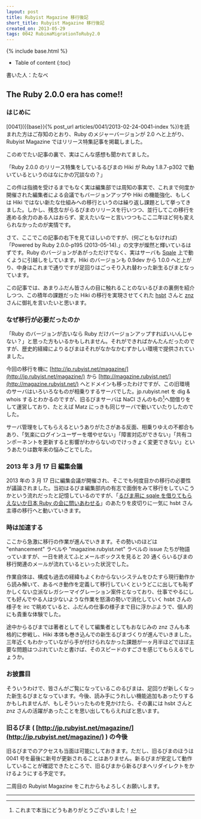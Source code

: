```yaml
---
layout: post
title: Rubyist Magazine 移行後記
short_title: Rubyist Magazine 移行後記
created_on: 2013-05-29
tags: 0042 RubimaMigrationToRuby2.0
---
```

{% include base.html %}


* Table of content
{:toc}


書いた人：たなべ

## The Ruby 2.0.0 era has come!!

### はじめに

[0041]({{base}}{% post_url articles/0041/2013-02-24-0041-index %})を読まれた方はご存知のとおり、Ruby のメジャーバージョンが 2.0 へと上がり、Rubyist Magazine ではリリース特集記事を掲載しました。

このめでたい記事の裏で、実はこんな感想も聞かれてました。

「Ruby 2.0.0 のリリース特集をしているるびまの Hiki が Ruby 1.8.7-p302 で動いているというのはなにかの冗談なの？」

この件は指摘を受けるまでもなく実は編集部では周知の事実で、これまで何度か開催された編集者による会議でもバージョンアップや Hiki の機能強化、もしくは Hiki ではない新たな仕組みへの移行というのは繰り返し課題として挙ってきました。しかし、残念ながらるびまのリリースを行いつつ、並行してこの移行を進める余力のある人はおらず、変えたいなーと言いつつもここ二年ほど何も変えられなかったのが実情です。

さて、ここでこの記事の右下を見てほしいのですが、(何ごともなければ) 「Powered by Ruby 2.0.0-p195 (2013-05-14).」の文字が燦然と輝いているはずです。Ruby のバージョンがあがっただけでなく、実はサーバも [Sqale](http://sqale.jp) 上で動くように引越しをしています。Hiki のバージョンも 0.9dev から 1.0.0 へと上がり、中身はこれまで通りですが足回りはごっそり入れ替わった新生るびまとなっています。

この記事では、あまりふだん皆さんの目に触れることのないるびまの裏側を紹介しつつ、この積年の課題だった Hiki の移行を実現させてくれた [hsbt](http://www.hsbt.org/) さんと [znz](http://znz.s1.xrea.com/t/) さんに御礼を言いたいと思います。

### なぜ移行が必要だったのか

「Ruby のバージョンが古いなら Ruby だけバージョンアップすればいいんじゃない？」と思った方もいるかもしれません。それができればかんたんだったのですが、歴史的経緯によりるびまはそれがなかなかむずかしい環境で提供されていました。

今回の移行を機に [http://jp.rubyist.net/magazine/](http://jp.rubyist.net/magazine/) から [http://magazine.rubyist.net/](http://magazine.rubyist.net/) へとドメインも移ったわけですが、この旧環境のサーバはいろいろなものが相乗りするサーバでした。jp.rubyist.net を dig &amp; whois するとわかるのですが、旧るびまサーバは NaCl さんのもの[^1]へ間借りをして運営しており、たとえば Matz にっきも同じサーバで動いていたりしたのでした。

サーバ管理をしてもらえるというありがたさがある反面、相乗りゆえの不都合もあり、「気楽にログインユーザーを増やせない」「障害対応ができない」「共有コンポーネントを更新すると影響がわからないのでけっきょく変更できない」というあたりは数年来の悩みごとでした。

### 2013 年 3 月 17 日 編集会議

2013 年の 3 月 17 日に編集会議が開催され、そこでも何度目かの移行の必要性が議論されました。当初はるびま編集部内の有志で面倒をみて移行をしていこうかという流れだったと記憶しているのですが、「[るびま用に sqale を借りてもらえないか日本 Ruby の会に問いあわせる](https://github.com/rubima/rubima/issues/58)」のあたりを皮切りに一気に hsbt さん主導の移行へと動いていきます。

### 時は加速する

ここから急激に移行の作業が進んでいきます。その勢いのほどは "enhancement" ラベルや "magazine.rubyist.net" ラベルの issue たちが物語っていますが、一日を終えてふとメールボックスを見ると 20 通くらいるびまの移行関連のメールが流れているといった状況でした。

作業自体は、構成も過去の経緯もよくわからないシステムをひたすら現行動作から読み解いて、あるべき動作を定義して移行していくというどこに出しても恥ずかしくない立派なレガシーマイグレーション案件となっており、仕事でやるにしても好んでやる人は少ないような作業を怒濤の勢いで消化していく hsbt さんの様子を irc で眺めていると、ふだんの仕事の様子まで目に浮かぶようで、個人的にも貴重な体験でした。

途中からるびまでは著者としてそして編集者としてもおなじみの znz さんも本格的に参戦し、Hiki 本体も巻き込んでの新生るびまづくりが進んでいきました。三年近くもわかっていながら手が付けられなかった課題が一ヶ月半ほどでほぼ主要な問題はつぶれていたと書けば、そのスピードのすごさを感じてもらえるでしょうか。

### お披露目

そういうわけで、皆さんがご覧になっているこのるびまは、足回りが新しくなった新生るびまとなっています。今後、読み手にうれしい機能追加もあったりするかもしれませんが、もしそういったものを見かけたら、その裏には hsbt さんと znz さんの活躍があったことを思い出してもらえればと思います。

### 旧るびま ( [http://jp.rubyist.net/magazine/](http://jp.rubyist.net/magazine/) ) の今後

旧るびまでのアクセスも当面は可能にしておきます。ただし、旧るびまのほうは 0041 号を最後に新号が更新されることはありません。新るびまが安定して動作していることが確認できたところで、旧るびまから新るびまへリダイレクトをかけるようにする予定です。

二周目の Rubyist Magazine をこれからもよろしくお願いします。

----

[^1]: これまで本当にどうもありがとうございました！
